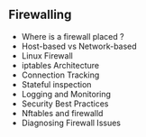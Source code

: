 ## Firewalling 

- Where is a firewall placed ?
- Host-based vs Network-based
- Linux Firewall
- iptables Architecture
-  Connection Tracking
- Stateful inspection
- Logging and Monitoring
- Security Best Practices
- Nftables and firewalld 
- Diagnosing Firewall Issues
